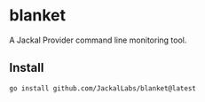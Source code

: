 # blanket
A Jackal Provider command line monitoring tool.

## Install
```sh
go install github.com/JackalLabs/blanket@latest
```
